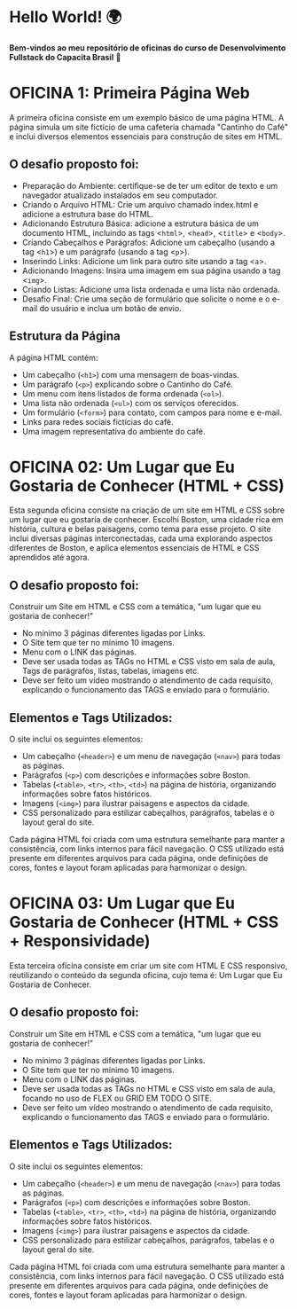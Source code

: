 # Hello World! 🌍  
**Bem-vindos ao meu repositório de oficinas do curso de Desenvolvimento Fullstack do Capacita Brasil** 👋  

# OFICINA 1: Primeira Página Web

A primeira oficina consiste em um exemplo básico de uma página HTML. A página simula um site fictício de uma cafeteria chamada "Cantinho do Café" e inclui diversos elementos essenciais para construção de sites em HTML.

## O desafio proposto foi:
- Preparação do Ambiente: certifique-se de ter um editor de texto e um navegador atualizado instalados em seu computador. 
- Criando o Arquivo HTML: Crie um arquivo chamado index.html e adicione a estrutura base do HTML. 
- Adicionando Estrutura Básica: adicione a estrutura básica de um documento HTML, incluindo as tags <`html`>, <`head`>, <`title`> e <`body`>.
- Criando Cabeçalhos e Parágrafos: Adicione um cabeçalho (usando a tag <`h1`>) e um parágrafo (usando a tag <`p`>).
- Inserindo Links: Adicione um link para outro site usando a tag <`a`>.
- Adicionando Imagens: Insira uma imagem em sua página usando a tag <`img`>.
- Criando Listas: Adicione uma lista ordenada e uma lista não ordenada.
- Desafio Final: Crie uma seção de formulário que solicite o nome e o e-mail do usuário e inclua um botão de envio.

## Estrutura da Página

A página HTML contém:

- Um cabeçalho (`<h1>`) com uma mensagem de boas-vindas.
- Um parágrafo (`<p>`) explicando sobre o Cantinho do Café.
- Um menu com itens listados de forma ordenada (`<ol>`).
- Uma lista não ordenada (`<ul>`) com os serviços oferecidos.
- Um formulário (`<form>`) para contato, com campos para nome e e-mail.
- Links para redes sociais fictícias do café.
- Uma imagem representativa do ambiente do café.

# OFICINA 02: Um Lugar que Eu Gostaria de Conhecer (HTML + CSS)

Esta segunda oficina consiste na criação de um site em HTML e CSS sobre um lugar que eu gostaria de conhecer. Escolhi Boston, uma cidade rica em história, cultura e belas paisagens, como tema para esse projeto. O site inclui diversas páginas interconectadas, cada uma explorando aspectos diferentes de Boston, e aplica elementos essenciais de HTML e CSS aprendidos até agora.

## O desafio proposto foi:

Construir um Site em HTML e CSS com a temática, "um lugar que eu gostaria de conhecer!"
- No mínimo 3 páginas diferentes ligadas por Links.
- O Site tem que ter no mínimo 10 imagens.
- Menu com o LINK das páginas.
- Deve ser usada todas as TAGs no HTML e CSS visto em sala de aula, Tags de parágrafos, listas, tabelas, imagens etc.
- Deve ser feito um vídeo mostrando o atendimento de cada requisito, explicando o funcionamento das TAGS e enviado para o formulário.

## Elementos e Tags Utilizados:

O site inclui os seguintes elementos:

- Um cabeçalho (`<header>`) e um menu de navegação (`<nav>`) para todas as páginas.
- Parágrafos (`<p>`) com descrições e informações sobre Boston.
- Tabelas (`<table>`, `<tr>`, `<th>`, `<td>`) na página de história, organizando informações sobre fatos históricos.
- Imagens (`<img>`) para ilustrar paisagens e aspectos da cidade.
- CSS personalizado para estilizar cabeçalhos, parágrafos, tabelas e o layout geral do site.

Cada página HTML foi criada com uma estrutura semelhante para manter a consistência, com links internos para fácil navegação. O CSS utilizado está presente em diferentes arquivos para cada página, onde definições de cores, fontes e layout foram aplicadas para harmonizar o design.

# OFICINA 03: Um Lugar que Eu Gostaria de Conhecer (HTML + CSS + Responsividade)

Esta terceira oficina consiste em criar um site com HTML E CSS responsivo, reutilizando o conteúdo da segunda oficina, cujo tema é: Um Lugar que Eu Gostaria de Conhecer.

## O desafio proposto foi:

Construir um Site em HTML e CSS com a temática, "um lugar que eu gostaria de conhecer!"
- No mínimo 3 páginas diferentes ligadas por Links.
- O Site tem que ter no mínimo 10 imagens.
- Menu com o LINK das páginas.
- Deve ser usada todas as TAGs no HTML e CSS visto em sala de aula, focando no uso de FLEX ou GRID EM TODO O SITE.
- Deve ser feito um vídeo mostrando o atendimento de cada requisito, explicando o funcionamento das TAGS e enviado para o formulário.

## Elementos e Tags Utilizados:

O site inclui os seguintes elementos:

- Um cabeçalho (`<header>`) e um menu de navegação (`<nav>`) para todas as páginas.
- Parágrafos (`<p>`) com descrições e informações sobre Boston.
- Tabelas (`<table>`, `<tr>`, `<th>`, `<td>`) na página de história, organizando informações sobre fatos históricos.
- Imagens (`<img>`) para ilustrar paisagens e aspectos da cidade.
- CSS personalizado para estilizar cabeçalhos, parágrafos, tabelas e o layout geral do site.

Cada página HTML foi criada com uma estrutura semelhante para manter a consistência, com links internos para fácil navegação. O CSS utilizado está presente em diferentes arquivos para cada página, onde definições de cores, fontes e layout foram aplicadas para harmonizar o design.